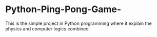 # Python-Ping-Pong-Game-
This is the simple project in Python programming where it explain the physics and computer logics combined 
